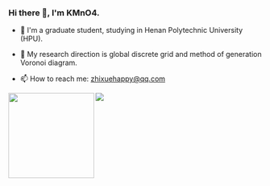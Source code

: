 ### Hi there 👋, I'm KMnO4.


- 🌱 I'm a graduate student, studying in Henan Polytechnic University (HPU).

- 💬 My research direction is global discrete grid and method of generation Voronoi diagram.

- 📫 How to reach me:  zhixuehappy@qq.com
<div>
  <img height="170" align="left" src="https://github-readme-stats.vercel.app/api?username=KMnO4-zx&count_private=true&include_all_commits=true" />
  <img src="https://github-readme-stats.vercel.app/api/top-langs/?username=KMnO4-zx&hide_langs_below=1&theme=default&line_height=27&layout=compact" />
</div>


